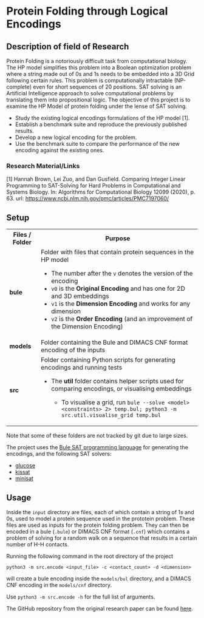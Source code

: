 # Protein Folding through Logical Encodings

## Description of field of Research

Protein Folding is a notoriously difficult task from computational biology.
The HP model simplifies this problem into a Boolean optimization problem where a string made out of 0s and 1s needs to be embedded into a 3D Grid following certain rules.
This problem is computationally intractable (NP-complete) even for short sequences of 20 positions.
SAT solving is an Artificial Intelligence approach to solve computational problems by translating them into propositional logic.
The objective of this project is to examine the HP Model of protein folding under the lense of SAT solving.

- Study the existing logical encodings formulations of the HP model [1].
- Establish a benchmark suite and reproduce the previously published results.
- Develop a new logical encoding for the problem.
- Use the benchmark suite to compare the performance of the new encoding against the existing ones.

### Research Material/Links

[1] Hannah Brown, Lei Zuo, and Dan Gusfield. Comparing Integer Linear Programming to SAT-Solving for Hard Problems in Computational and Systems Biology. In: Algorithms for Computational Biology 12099 (2020), p. 63. url: https://www.ncbi.nlm.nih.gov/pmc/articles/PMC7197060/

## Setup

<table>
  <tbody>
    <tr>
      <th>Files / Folder</th>
      <th>Purpose</th>
    </tr>
    <tr>
      <td><b>bule</b></td>
      <td>
         Folder with files that contain protein sequences in the HP model
         <ul>
            <li>The number after the <code>v</code> denotes the version of the encoding</li>
            <li> <code>v0</code> is the <b>Original Encoding</b> and has one for 2D and 3D embeddings</li>
            <li> <code>v1</code> is the <b>Dimension Encoding</b> and works for any dimension</li>
            <li> <code>v2</code> is the <b>Order Encoding</b> (and an improvement of the Dimension Encoding)</li>
         </ul>
      </td>
    </tr>
    <tr>
      <td><b>models</b></td>
      <td>Folder containing the Bule and DIMACS CNF format encoding of the inputs</td>
    </tr>
    <tr>
      <td><b>src</b></td>
      <td>
         Folder containing Python scripts for generating encodings and running tests
         <ul>
            <li>The <b>util</b> folder contains helper scripts used for comparing encodings, or visualising embeddings</li>
            <ul>
              <li>To visualise a grid, run <code>bule --solve &lt;model> &lt;constraints> 2> temp.bul; python3 -m src.util.visualise_grid temp.bul</code>
            </ul>
         </ul>
      </td>
    </tr>
  </tbody>
</table>

Note that some of these folders are not tracked by git due to large sizes.

The project uses the [Bule SAT programming language](https://github.com/vale1410/bule) for generating the encodings, and the following SAT solvers: 
- [glucose](https://github.com/mi-ki/glucose-syrup)
- [kissat](https://github.com/arminbiere/kissat)
- [minisat](https://github.com/niklasso/minisat)

## Usage

Inside the `input` directory are files, each of which contain a string of 1s and 0s, used to model a protein sequence used in the prototein problem.
These files are used as inputs for the protein folding problem.
They can then be encoded in a bule (`.bule`) or DIMACS CNF format (`.cnf`) which contains a problem of solving for a random walk on a sequence that results in a certain number of H-H contacts.

Running the following command in the root directory of the project

```
python3 -m src.encode <input_file> -c <contact_count> -d <dimension>
```

will create a bule encoding inside the `models/bul` directory, and a DIMACS CNF encoding in the `models/cnf` directory.

Use `python3 -m src.encode -h` for the full list of arguments.

The GitHub repository from the original research paper can be found [here](https://github.com/hannah-aught/prototein-problem).
